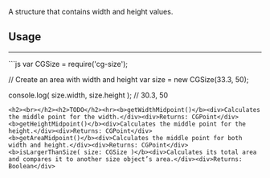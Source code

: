 A structure that contains width and height values.
<h2>Usage</h2><hr>
```js
var CGSize = require('cg-size');

// Create an area with width and height
var size = new CGSize(33.3, 50);

console.log( size.width, size.height ); // 30.3, 50
```
<h2><br></h2><h2>TODO</h2><hr><b>getWidthMidpoint()</b><div>Calculates the middle point for the width.</div><div>Returns: CGPoint</div>
<b>getHeightMidpoint()</b><div>Calculates the middle point for the height.</div><div>Returns: CGPoint</div>
<b>getAreaMidpoint()</b><div>Calculates the middle point for both width and height.</div><div>Returns: CGPoint</div>
<b>isLargerThanSize( size: CGSize )</b><div>Calculates its total area and compares it to another size object’s area.</div><div>Returns: Boolean</div>
